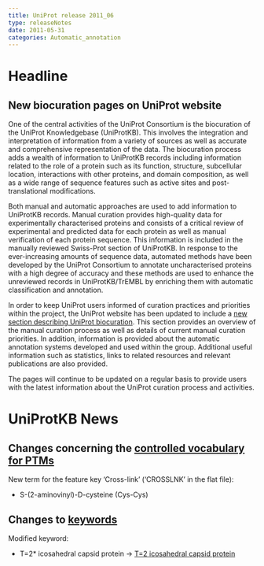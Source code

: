 ```yaml
---
title: UniProt release 2011_06
type: releaseNotes
date: 2011-05-31
categories: Automatic_annotation
---
```


# Headline

## New biocuration pages on UniProt website

One of the central activities of the UniProt Consortium is the biocuration of the UniProt Knowledgebase (UniProtKB). This involves the integration and interpretation of information from a variety of sources as well as accurate and comprehensive representation of the data. The biocuration process adds a wealth of information to UniProtKB records including information related to the role of a protein such as its function, structure, subcellular location, interactions with other proteins, and domain composition, as well as a wide range of sequence features such as active sites and post-translational modifications.

Both manual and automatic approaches are used to add information to UniProtKB records. Manual curation provides high-quality data for experimentally characterised proteins and consists of a critical review of experimental and predicted data for each protein as well as manual verification of each protein sequence. This information is included in the manually reviewed Swiss-Prot section of UniProtKB. In response to the ever-increasing amounts of sequence data, automated methods have been developed by the UniProt Consortium to annotate uncharacterised proteins with a high degree of accuracy and these methods are used to enhance the unreviewed records in UniProtKB/TrEMBL by enriching them with automatic classification and annotation.

In order to keep UniProt users informed of curation practices and priorities within the project, the UniProt website has been updated to include a [new section describing UniProt biocuration](http://www.uniprot.org/help/biocuration). This section provides an overview of the manual curation process as well as details of current manual curation priorities. In addition, information is provided about the automatic annotation systems developed and used within the group. Additional useful information such as statistics, links to related resources and relevant publications are also provided.

The pages will continue to be updated on a regular basis to provide users with the latest information about the UniProt curation process and activities.

# UniProtKB News

## Changes concerning the [controlled vocabulary for PTMs](https://ftp.uniprot.org/pub/databases/uniprot/current_release/knowledgebase/complete/docs/ptmlist)

New term for the feature key ‘Cross-link’ (‘CROSSLNK’ in the flat file):

-   S-(2-aminovinyl)-D-cysteine (Cys-Cys)

## Changes to [keywords](https://ftp.uniprot.org/pub/databases/uniprot/current_release/knowledgebase/complete/docs/keywlist)

Modified keyword:

-   T=2\* icosahedral capsid protein -&gt; [T=2 icosahedral capsid protein](http://www.uniprot.org/keywords/KW-1141)
